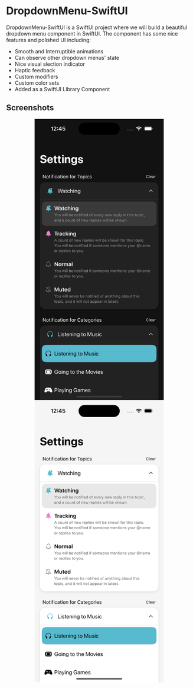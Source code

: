 # DropdownMenu-SwiftUI
DropdownMenu-SwiftUI is a SwiftUI project where we will build a beautiful dropdown menu component in SwiftUI. The component has some nice features and polished UI including:
- Smooth and Interruptible animations
- Can observe other dropdown menus' state
- Nice visual slection indicator
- Haptic feedback
- Custom modifiers
- Custom color sets
- Added as a SwiftUI Library Component

## Screenshots
<p align="center">
  <img src="https://github.com/marlonjames71/DropdownMenu-SwiftUI/blob/main/DropdownMenu-dark.png" width="350" title="SwiftUI Dropdown Menu" alt="A SwiftUI Dropdown Menu shown in dark mode.">
  <img src="https://github.com/marlonjames71/DropdownMenu-SwiftUI/blob/main/DropdownMenu-light.png" width="350" title="SwiftUI Dropdown Menu" alt="A SwiftUI Dropdown Menu shown in dark mode.">
</p>
